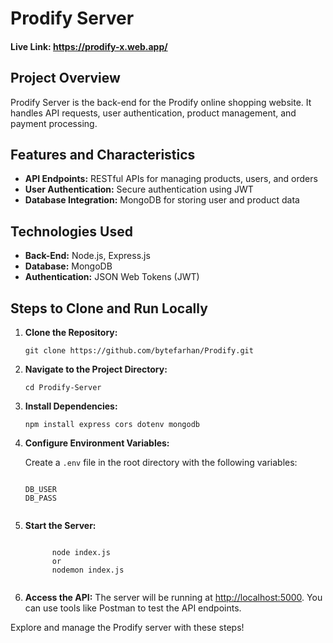 <h1><strong>Prodify Server</strong></h1>

<h4>Live Link: <a href="https://prodify-x.web.app/">https://prodify-x.web.app/</a></h4>

<h2><strong>Project Overview</strong></h2>
<p>
  Prodify Server is the back-end for the Prodify online shopping website. It handles API requests, user authentication, product management, and payment processing.
</p>

<h2><strong>Features and Characteristics</strong></h2>
<ul>
  <li><strong>API Endpoints:</strong> RESTful APIs for managing products, users, and orders</li>
  <li><strong>User Authentication:</strong> Secure authentication using JWT</li>
  <li><strong>Database Integration:</strong> MongoDB for storing user and product data</li>
</ul>

<h2><strong>Technologies Used</strong></h2>
<ul>
  <li><strong>Back-End:</strong> Node.js, Express.js</li>
  <li><strong>Database:</strong> MongoDB</li>
  <li><strong>Authentication:</strong> JSON Web Tokens (JWT)</li>
</ul>

<h2><strong>Steps to Clone and Run Locally</strong></h2>
<ol>
  <li><strong>Clone the Repository:</strong>
    <pre><code>git clone https://github.com/bytefarhan/Prodify.git</code></pre>
  </li>
  <li><strong>Navigate to the Project Directory:</strong>
    <pre><code>cd Prodify-Server</code></pre>
  </li>
  <li><strong>Install Dependencies:</strong>
    <pre><code>npm install express cors dotenv mongodb</code></pre>
  <li><strong>Configure Environment Variables:</strong>
    <p>Create a <code>.env</code> file in the root directory with the following variables:</p>
    <pre><code>
DB_USER
DB_PASS
    </code></pre>
  </li>
  <li><strong>Start the Server:</strong>
    <pre><code>
      node index.js
      or
      nodemon index.js
    </code></pre>
  </li>
  <li><strong>Access the API:</strong> The server will be running at <a href="http://localhost:5000">http://localhost:5000</a>. You can use tools like Postman to test the API endpoints.</li>
</ol>

<p>Explore and manage the Prodify server with these steps!</p>
